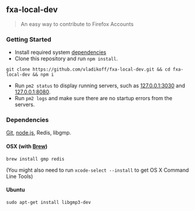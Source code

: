 ## fxa-local-dev
> An easy way to contribute to Firefox Accounts

### Getting Started

- Install required system [dependencies](#dependencies)
- Clone this repository and run `npm install`.
```
git clone https://github.com/vladikoff/fxa-local-dev.git && cd fxa-local-dev && npm i
``` 

- Run `pm2 status` to display running servers, such as [127.0.0.1:3030](http://127.0.0.1:3030/) and [127.0.0.1:8080](http://127.0.0.1:8080/). 
- Run `pm2 logs` and make sure there are no startup errors from the servers.


### Dependencies

[Git](http://git-scm.com/book/en/v2/Getting-Started-Installing-Git), [node.js](http://nodejs.org/), Redis, libgmp.

#### OSX (with [Brew](http://brew.sh/))

```
brew install gmp redis
```

(You might also need to run `xcode-select --install` to get OS X Command Line Tools)

#### Ubuntu

```
sudo apt-get install libgmp3-dev
```
